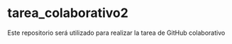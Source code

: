 # tarea_colaborativo2
Este repositorio será utilizado para realizar la tarea de GitHub colaborativo
